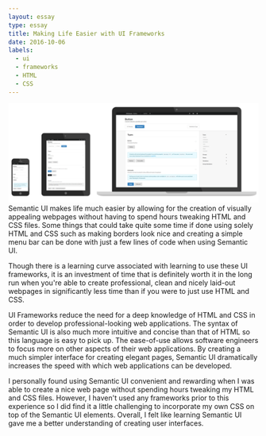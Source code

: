 ```yaml
---
layout: essay
type: essay
title: Making Life Easier with UI Frameworks
date: 2016-10-06
labels:
  - ui
  - frameworks
  - HTML
  - CSS 
---
```


<img class="ui large fluid centered image" src="../images/semanticui.png">
Semantic UI makes life much easier by allowing for the creation of visually appealing webpages without having to spend hours tweaking HTML and CSS files. Some things that could take quite some time if done using solely HTML and CSS such as making borders look nice and creating a simple menu bar can be done with just a few lines of code when using Semantic UI. 

Though there is a learning curve associated with learning to use these UI frameworks, it is an investment of time that is definitely worth it in the long run when you're able to create professional, clean and nicely laid-out webpages in significantly less time than if you were to just use HTML and CSS. 

UI Frameworks reduce the need for a deep knowledge of HTML and CSS in order to develop professional-looking web applications. The syntax of Semantic UI is also much more intuitive and concise than that of HTML so this language is easy to pick up. The ease-of-use allows software engineers to focus more on other aspects of their web applications. By creating a much simpler interface for creating elegant pages, Semantic UI dramatically increases the speed with which web applications can be developed. 

I personally found using Semantic UI convenient and rewarding when I was able to create a nice web page without spending hours tweaking my HTML and CSS files. However, I haven't used any frameworks prior to this experience so I did find it a little challenging to incorporate my own CSS on top of the Semantic UI elements. Overall, I felt like learning Semantic UI gave me a better understanding of creating user interfaces.






